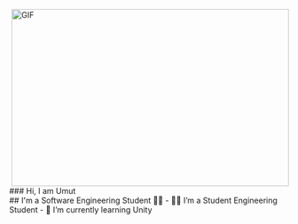 <img align="right" alt="GIF" src="https://github.com/abhisheknaiidu/abhisheknaiidu/blob/master/code.gif?raw=true" width="500" height="320" />
### Hi, I am Umut
<br/>
## I'm a Software Engineering Student 👨‍🎓
- 👨‍💻 I’m a Student Engineering Student 
- 🌱 I’m currently learning Unity

